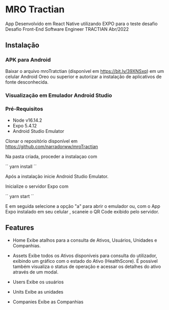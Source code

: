 # MRO Tractian

App Desenvolvido em React Native utilizando EXPO para o 
teste desafio Desafio Front-End Software Engineer TRACTIAN Abr/2022




## Instalação

### APK para Android

Baixar o arquivo mroTratctian (disponível em https://bit.ly/39XNSxq) em um celular Android Oreo ou superior
e autorizar a instalação de aplicativos de fonte desconhecida. 

### Visualização em Emulador Android Studio

### Pré-Requisitos
 * Node v16.14.2
 * Expo 5.4.12
 * Android Studio Emulator


Clonar o repositório disponível em https://github.com/narradorww/mroTractian

Na pasta criada, proceder  a instalaçao com 

´´ yarn install ´´

Após a instalação inicie Android Studio Emulator.

Inicialize o servidor Expo com

´´ yarn start ´´

E em seguida selecione a opção "a" para abrir o emulador ou,  com o App Expo instalado em seu celular , scaneie o QR Code exibido pelo servidor.





    
## Features

- Home
Exibe atalhos para a consulta de Ativos, Usuários, Unidades e Companhias.

- Assets
Exibe todos os Ativos disponíveis para consulta do utilizador, exibindo um gráfico com o estado do Ativo (HealthScore).
É possivel também visualiza o status de operação e acessar os detalhes do ativo através de um modal.
- Users
Exibe os usuários
- Units
Exibe as unidades
- Companies
Exibe as Companhias
